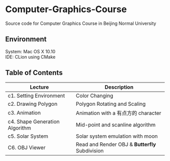# Computer-Graphics-Course
Source code for Computer Graphics Course in Beijing Normal University

## Environment

System: Mac OS X 10.10   
IDE: CLion using CMake

## Table of Contents

Lecture                        | Description   
-------------------------------|-------------------
c1. Setting Environment        | Color Changing
c2. Drawing Polygon            | Polygon Rotating and Scaling
c3. Animation                  | Animation with a 有点方的 character 
c4. Shape Generation Algorithm | Mid-point and scanline algorithm 
c5. Solar System               | Solar system emulation with moon
C6. OBJ Viewer                 | Read and Render OBJ & **Butterfly** Subdivision
